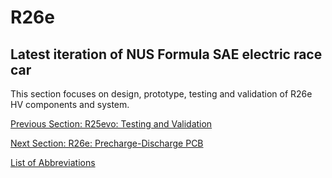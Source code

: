 # R26e

## Latest iteration of NUS Formula SAE electric race car
This section focuses on design, prototype, testing and validation of R26e HV components and system.  

[Previous Section: R25evo: Testing and Validation](../R25evo/evo-testing-and-validation.md)

[Next Section: R26e: Precharge-Discharge PCB](precharge-discharge-pcb.md)  

[List of Abbreviations](list-of-abbrev.md)